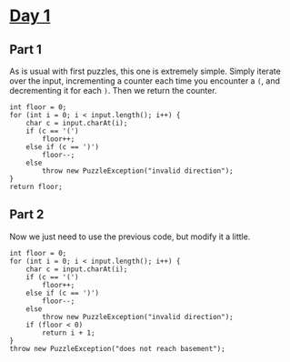 # [Day 1](https://adventofcode.com/2015/day/1)

## Part 1

As is usual with first puzzles, this one is extremely simple. Simply iterate over the input, incrementing a counter each time you encounter a `(`, and decrementing it for each `)`. Then we return the counter.

    int floor = 0;
    for (int i = 0; i < input.length(); i++) {
        char c = input.charAt(i);
        if (c == '(')
            floor++;
        else if (c == ')')
            floor--;
        else
            throw new PuzzleException("invalid direction");
    }
    return floor;

## Part 2

Now we just need to use the previous code, but modify it a little.

    int floor = 0;
    for (int i = 0; i < input.length(); i++) {
        char c = input.charAt(i);
        if (c == '(')
            floor++;
        else if (c == ')')
            floor--;
        else
            throw new PuzzleException("invalid direction");
        if (floor < 0)
            return i + 1;
    }
    throw new PuzzleException("does not reach basement");

